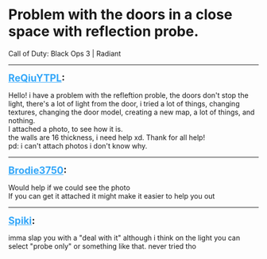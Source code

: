 # Problem with the doors in a close space with reflection probe.
Call of Duty: Black Ops 3 | Radiant

---
<strong style="font-size: 1.4em;"><span style="text-decoration: underline;text-decoration-color: #34a7f9;"><span style="color:#34a7f9;">ReQiuYTPL</span></span>:</strong>

<p>Hello! i have a problem with the refleftion proble, the doors don&#39;t stop the light, there&#39;s a lot of light from the door, i tried a lot of things, changing textures, changing the door model, creating a new map, a lot of things, and nothing.<br />I attached a photo, to see how it is.<br />the walls are 16 thickness, i need help xd. Thank for all help!<br />pd: i can&#39;t attach photos i don&#39;t know why.</p>

---
<strong style="font-size: 1.4em;"><span style="text-decoration: underline;text-decoration-color: #34a7f9;"><span style="color:#34a7f9;">Brodie3750</span></span>:</strong>

<p>Would help if we could see the photo<br />If you can get it attached it might make it easier to help you out</p>

---
<strong style="font-size: 1.4em;"><span style="text-decoration: underline;text-decoration-color: #34a7f9;"><span style="color:#34a7f9;">Spiki</span></span>:</strong>

<p>imma slap you with a &quot;deal with it&quot; although i think on the light you can select &quot;probe only&quot; or something like that. never tried tho</p>
